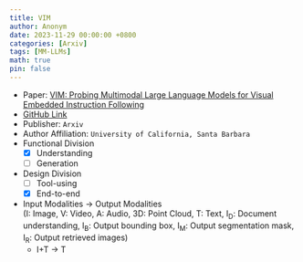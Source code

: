 ```yaml
---
title: VIM
author: Anonym
date: 2023-11-29 00:00:00 +0800
categories: [Arxiv]
tags: [MM-LLMs]
math: true
pin: false
---
```


- Paper: [VIM: Probing Multimodal Large Language Models for Visual Embedded Instruction Following](https://arxiv.org/abs/2311.17647)
- [GitHub Link](https://vim-bench.github.io/)
- Publisher: `Arxiv`
- Author Affiliation: `University of California, Santa Barbara`
- Functional Division
  + [x] Understanding
  + [ ] Generation
- Design Division
  + [ ] Tool-using
  + [x] End-to-end
- Input Modalities $\rightarrow$ Output Modalities <br />(I: Image, V: Video, A: Audio, 3D: Point Cloud, T: Text, I<sub>D</sub>: Document understanding, I<sub>B</sub>: Output bounding box, I<sub>M</sub>: Output segmentation mask, I<sub>R</sub>: Output retrieved images)
  + I+T $\rightarrow$ T
